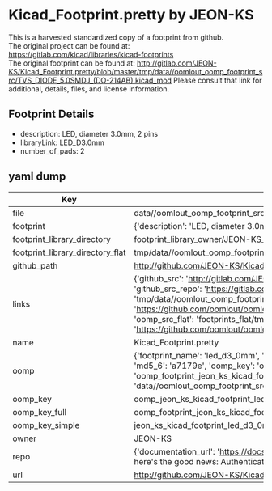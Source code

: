 # Kicad_Footprint.pretty by JEON-KS  
This is a harvested standardized copy of a footprint from github.  
The original project can be found at:  
https://gitlab.com/kicad/libraries/kicad-footprints  
The original footprint can be found at:
http://gitlab.com/JEON-KS/Kicad_Footprint.pretty/blob/master/tmp/data//oomlout_oomp_footprint_src/TVS_DIODE_5.0SMDJ_(DO-214AB).kicad_mod
Please consult that link for additional, details, files, and license information.  
## Footprint Details
* description: LED, diameter 3.0mm, 2 pins  
* libraryLink: LED_D3.0mm  
* number_of_pads: 2  
## yaml dump  
| Key | Value |  
| --- | --- |  
| file | data//oomlout_oomp_footprint_src/Kicad_Footprint.pretty/LED_D3.0mm.kicad_mod |  
| footprint | {'description': 'LED, diameter 3.0mm, 2 pins', 'libraryLink': 'LED_D3.0mm', 'number_of_pads': 2} |  
| footprint_library_directory | footprint_library_owner/JEON-KS_Kicad_Footprint.pretty |  
| footprint_library_directory_flat | tmp/data//oomlout_oomp_footprint_src/footprints_flat/jeon_ks_kicad_footprint_led_d3_0mm/working |  
| github_path | http://github.com/JEON-KS/Kicad_Footprint.pretty/blob/master/tmp/data//oomlout_oomp_footprint_src/LED_D3.0mm.kicad_mod |  
| links | {'github_src': 'http://gitlab.com/JEON-KS/Kicad_Footprint.pretty/blob/master/tmp/data//oomlout_oomp_footprint_src/TVS_DIODE_5.0SMDJ_(DO-214AB).kicad_mod', 'github_src_repo': 'https://gitlab.com/kicad/libraries/kicad-footprints', 'oomp_bot': 'tmp/data//oomlout_oomp_footprint_src/footprints/jeon_ks_kicad_footprint_led_d3_0mm/working', 'oomp_bot_github': 'https://github.com/oomlout/oomlout_oomp_footprint_bot/tree/main/tmp/data//oomlout_oomp_footprint_src/footprints/jeon_ks_kicad_footprint_led_d3_0mm/working', 'oomp_src_flat': 'footprints_flat/tmp/data//oomlout_oomp_footprint_src/footprints_flat/jeon_ks_kicad_footprint_led_d3_0mm/working', 'oomp_src_flat_github': 'https://github.com/oomlout/oomlout_oomp_footprint_src/tree/main/tmp/data//oomlout_oomp_footprint_src/footprints_flat/jeon_ks_kicad_footprint_led_d3_0mm/working'} |  
| name | Kicad_Footprint.pretty |  
| oomp | {'footprint_name': 'led_d3_0mm', 'library_name': 'kicad_footprint', 'md5': 'a7179ec16ca3bbee2240bd0c4b1bf6c6', 'md5_10': 'a7179ec16c', 'md5_5': 'a7179', 'md5_6': 'a7179e', 'oomp_key': 'oomp_jeon_ks_kicad_footprint_led_d3_0mm', 'oomp_key_extra': 'oomp_footprint_jeon_ks_kicad_footprint_led_d3_0mm', 'oomp_key_full': 'oomp_footprint_jeon_ks_kicad_footprint_led_d3_0mm_a7179e', 'oomp_key_simple': 'jeon_ks_kicad_footprint_led_d3_0mm', 'original_filename': 'data//oomlout_oomp_footprint_src/Kicad_Footprint.pretty/LED_D3.0mm.kicad_mod', 'owner_name': 'jeon_ks'} |  
| oomp_key | oomp_jeon_ks_kicad_footprint_led_d3_0mm |  
| oomp_key_full | oomp_footprint_jeon_ks_kicad_footprint_led_d3_0mm |  
| oomp_key_simple | jeon_ks_kicad_footprint_led_d3_0mm |  
| owner | JEON-KS |  
| repo | {'documentation_url': 'https://docs.github.com/rest/overview/resources-in-the-rest-api#rate-limiting', 'message': "API rate limit exceeded for 84.66.142.224. (But here's the good news: Authenticated requests get a higher rate limit. Check out the documentation for more details.)"} |  
| url | http://github.com/JEON-KS/Kicad_Footprint.pretty |  

